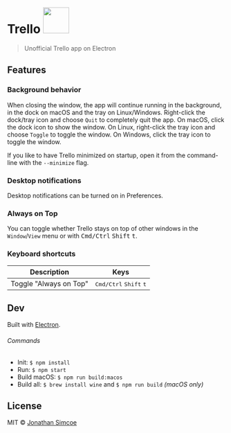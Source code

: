 # Trello <img src="static/Icon.png" width="60">

> Unofficial Trello app on Electron


## Features

### Background behavior

When closing the window, the app will continue running in the background, in the dock on macOS and the tray on Linux/Windows. Right-click the dock/tray icon and choose `Quit` to completely quit the app. On macOS, click the dock icon to show the window. On Linux, right-click the tray icon and choose `Toggle` to toggle the window. On Windows, click the tray icon to toggle the window.

If you like to have Trello minimized on startup, open it from the command-line with the `--minimize` flag.


### Desktop notifications

Desktop notifications can be turned on in Preferences.

### Always on Top

You can toggle whether Trello stays on top of other windows in the `Window`/`View` menu or with <kbd>Cmd/Ctrl</kbd> <kbd>Shift</kbd> <kbd>t</kbd>.

### Keyboard shortcuts

Description            | Keys
-----------------------| -----------------------
Toggle "Always on Top" | <kbd>Cmd/Ctrl</kbd> <kbd>Shift</kbd> <kbd>t</kbd>


## Dev

Built with [Electron](http://electron.atom.io).

###### Commands

- Init: `$ npm install`
- Run: `$ npm start`
- Build macOS: `$ npm run build:macos`
- Build all: `$ brew install wine` and `$ npm run build` *(macOS only)*


## License

MIT © [Jonathan Simcoe](http://jdsimcoe.com)

